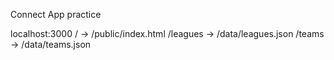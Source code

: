 Connect App practice

localhost:3000
    / -> /public/index.html
    /leagues -> /data/leagues.json
    /teams -> /data/teams.json